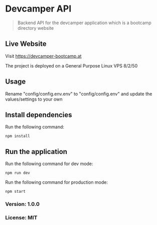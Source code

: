 # Devcamper API

> Backend API for the devcamper application which is a bootcamp directory website

## Live Website

Visit https://devcamper-bootcamp.at

The project is deployed on a General Purpose Linux VPS 8/2/50

## Usage

Rename "config/config.env.env" to "config/config.env" and update the values/settings to your own

## Install dependencies

Run the following command: 
```
npm install
```

## Run the application 

Run the following command for dev mode: 

```
npm run dev
```

Run the following command for production mode: 
```
npm start
```

### Version: 1.0.0
### License: MIT
